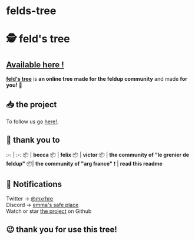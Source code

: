 # felds-tree 
# 🕵️‍ feld's tree
## [ Available here !](http://feldcommunity.alwaysdata.net/felds_tree.html)

[**feld's tree**](http://feldcommunity.alwaysdata.net/felds_tree.html) is **an online tree**  **made for the feldup community** 
and made  **for you!** 👀
## 📥 the project 
To  follow us go  [here!](https://github.com/White-Zombies).
## 🏁 thank you to
:-: | :-:
📦 | **becca**
📦 | **felix**
📦 | **victor**
📦 | **the community of "le grenier de feldup"**
📦| **the community of "arg france"**
❗️ | **read this readme**
## 📢  Notifications
Twitter -> [@mxrhre](https://twitter.com/malfratsind)\
Discord -> [emma's safe place](https://discord.gg/4hnHCf22)\
Watch or star [the project](https://github.com/malfrats/osint-map) on Github 
## 😉 thank you for use this tree!   
